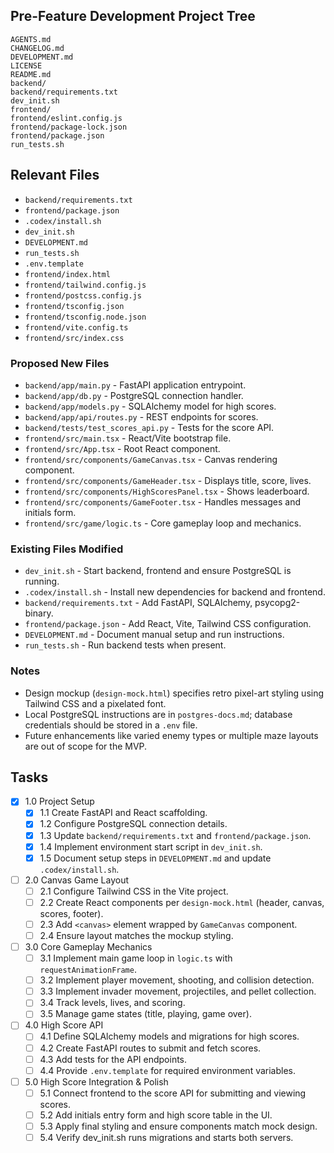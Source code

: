 ## Pre-Feature Development Project Tree
```
AGENTS.md
CHANGELOG.md
DEVELOPMENT.md
LICENSE
README.md
backend/
backend/requirements.txt
dev_init.sh
frontend/
frontend/eslint.config.js
frontend/package-lock.json
frontend/package.json
run_tests.sh
```

## Relevant Files
- `backend/requirements.txt`
- `frontend/package.json`
- `.codex/install.sh`
- `dev_init.sh`
- `DEVELOPMENT.md`
- `run_tests.sh`
- `.env.template`
- `frontend/index.html`
- `frontend/tailwind.config.js`
- `frontend/postcss.config.js`
- `frontend/tsconfig.json`
- `frontend/tsconfig.node.json`
- `frontend/vite.config.ts`
- `frontend/src/index.css`

### Proposed New Files
- `backend/app/main.py` - FastAPI application entrypoint.
- `backend/app/db.py` - PostgreSQL connection handler.
- `backend/app/models.py` - SQLAlchemy model for high scores.
- `backend/app/api/routes.py` - REST endpoints for scores.
- `backend/tests/test_scores_api.py` - Tests for the score API.
- `frontend/src/main.tsx` - React/Vite bootstrap file.
- `frontend/src/App.tsx` - Root React component.
- `frontend/src/components/GameCanvas.tsx` - Canvas rendering component.
- `frontend/src/components/GameHeader.tsx` - Displays title, score, lives.
- `frontend/src/components/HighScoresPanel.tsx` - Shows leaderboard.
- `frontend/src/components/GameFooter.tsx` - Handles messages and initials form.
- `frontend/src/game/logic.ts` - Core gameplay loop and mechanics.

### Existing Files Modified
- `dev_init.sh` - Start backend, frontend and ensure PostgreSQL is running.
- `.codex/install.sh` - Install new dependencies for backend and frontend.
- `backend/requirements.txt` - Add FastAPI, SQLAlchemy, psycopg2-binary.
- `frontend/package.json` - Add React, Vite, Tailwind CSS configuration.
- `DEVELOPMENT.md` - Document manual setup and run instructions.
- `run_tests.sh` - Run backend tests when present.

### Notes
- Design mockup (`design-mock.html`) specifies retro pixel-art styling using Tailwind CSS and a pixelated font.
- Local PostgreSQL instructions are in `postgres-docs.md`; database credentials should be stored in a `.env` file.
- Future enhancements like varied enemy types or multiple maze layouts are out of scope for the MVP.

## Tasks
- [x] 1.0 Project Setup
  - [x] 1.1 Create FastAPI and React scaffolding.
  - [x] 1.2 Configure PostgreSQL connection details.
  - [x] 1.3 Update `backend/requirements.txt` and `frontend/package.json`.
  - [x] 1.4 Implement environment start script in `dev_init.sh`.
  - [x] 1.5 Document setup steps in `DEVELOPMENT.md` and update `.codex/install.sh`.
- [ ] 2.0 Canvas Game Layout
  - [ ] 2.1 Configure Tailwind CSS in the Vite project.
  - [ ] 2.2 Create React components per `design-mock.html` (header, canvas, scores, footer).
  - [ ] 2.3 Add `<canvas>` element wrapped by `GameCanvas` component.
  - [ ] 2.4 Ensure layout matches the mockup styling.
- [ ] 3.0 Core Gameplay Mechanics
  - [ ] 3.1 Implement main game loop in `logic.ts` with `requestAnimationFrame`.
  - [ ] 3.2 Implement player movement, shooting, and collision detection.
  - [ ] 3.3 Implement invader movement, projectiles, and pellet collection.
  - [ ] 3.4 Track levels, lives, and scoring.
  - [ ] 3.5 Manage game states (title, playing, game over).
- [ ] 4.0 High Score API
  - [ ] 4.1 Define SQLAlchemy models and migrations for high scores.
  - [ ] 4.2 Create FastAPI routes to submit and fetch scores.
  - [ ] 4.3 Add tests for the API endpoints.
  - [ ] 4.4 Provide `.env.template` for required environment variables.
- [ ] 5.0 High Score Integration & Polish
  - [ ] 5.1 Connect frontend to the score API for submitting and viewing scores.
  - [ ] 5.2 Add initials entry form and high score table in the UI.
  - [ ] 5.3 Apply final styling and ensure components match mock design.
  - [ ] 5.4 Verify dev_init.sh runs migrations and starts both servers.
